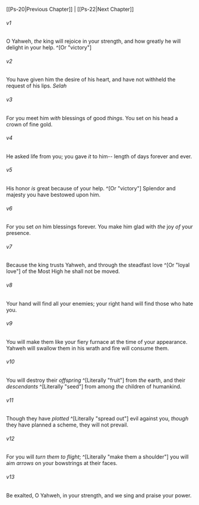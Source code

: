 ﻿---
aliases:
  - Psalms 21
---

[[Ps-20|Previous Chapter]] | [[Ps-22|Next Chapter]]

###### v1
O Yahweh, _the_ king will rejoice in your strength,
and how greatly he will delight in your help. ^[Or "victory"]

###### v2
You have given him the desire of his heart,
and have not withheld the request of his lips. _Selah_

###### v3
For you meet him _with_ blessings of good _things_.
You set on his head a crown of fine gold.

###### v4
He asked life from you; you gave _it_ to him--
length of days forever and ever.

###### v5
His honor _is_ great because of your help. ^[Or "victory"]
Splendor and majesty you have bestowed upon him.

###### v6
For you set _on_ him blessings forever.
You make him glad with _the_ joy _of_ your presence.

###### v7
Because the king trusts Yahweh,
and through the steadfast love ^[Or "loyal love"] of the Most High
he shall not be moved.

###### v8
Your hand will find all your enemies;
your right hand will find those who hate you.

###### v9
You will make them like your fiery furnace
at the time of your appearance.
Yahweh will swallow them in his wrath
and fire will consume them.

###### v10
You will destroy their _offspring_ ^[Literally "fruit"] from _the_ earth,
and their _descendants_ ^[Literally "seed"] from among _the_ children of humankind.

###### v11
Though they have _plotted_ ^[Literally "spread out"] evil against you,
_though_ they have planned a scheme, they will not prevail.

###### v12
For you will _turn them to flight_; ^[Literally "make them a shoulder"]
you will aim _arrows_ on your bowstrings at their faces.

###### v13
Be exalted, O Yahweh, in your strength,
and we sing and praise your power.